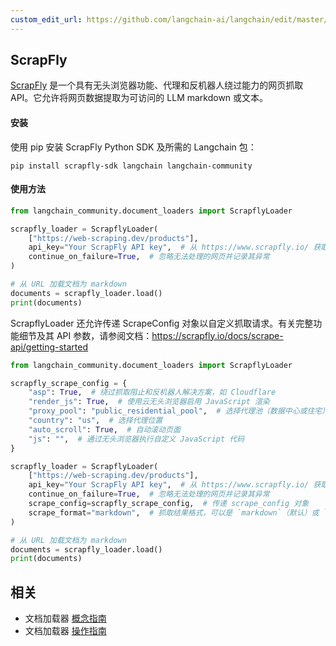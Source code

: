 ```yaml
---
custom_edit_url: https://github.com/langchain-ai/langchain/edit/master/docs/docs/integrations/document_loaders/scrapfly.ipynb
---
```


## ScrapFly
[ScrapFly](https://scrapfly.io/) 是一个具有无头浏览器功能、代理和反机器人绕过能力的网页抓取 API。它允许将网页数据提取为可访问的 LLM markdown 或文本。

#### 安装
使用 pip 安装 ScrapFly Python SDK 及所需的 Langchain 包：
```shell
pip install scrapfly-sdk langchain langchain-community
```

#### 使用方法

```python
from langchain_community.document_loaders import ScrapflyLoader

scrapfly_loader = ScrapflyLoader(
    ["https://web-scraping.dev/products"],
    api_key="Your ScrapFly API key",  # 从 https://www.scrapfly.io/ 获取您的 API 密钥
    continue_on_failure=True,  # 忽略无法处理的网页并记录其异常
)

# 从 URL 加载文档为 markdown
documents = scrapfly_loader.load()
print(documents)
```

ScrapflyLoader 还允许传递 ScrapeConfig 对象以自定义抓取请求。有关完整功能细节及其 API 参数，请参阅文档：https://scrapfly.io/docs/scrape-api/getting-started

```python
from langchain_community.document_loaders import ScrapflyLoader

scrapfly_scrape_config = {
    "asp": True,  # 绕过抓取阻止和反机器人解决方案，如 Cloudflare
    "render_js": True,  # 使用云无头浏览器启用 JavaScript 渲染
    "proxy_pool": "public_residential_pool",  # 选择代理池（数据中心或住宅）
    "country": "us",  # 选择代理位置
    "auto_scroll": True,  # 自动滚动页面
    "js": "",  # 通过无头浏览器执行自定义 JavaScript 代码
}

scrapfly_loader = ScrapflyLoader(
    ["https://web-scraping.dev/products"],
    api_key="Your ScrapFly API key",  # 从 https://www.scrapfly.io/ 获取您的 API 密钥
    continue_on_failure=True,  # 忽略无法处理的网页并记录其异常
    scrape_config=scrapfly_scrape_config,  # 传递 scrape_config 对象
    scrape_format="markdown",  # 抓取结果格式，可以是 `markdown`（默认）或 `text`
)

# 从 URL 加载文档为 markdown
documents = scrapfly_loader.load()
print(documents)
```

## 相关

- 文档加载器 [概念指南](/docs/concepts/#document-loaders)
- 文档加载器 [操作指南](/docs/how_to/#document-loaders)